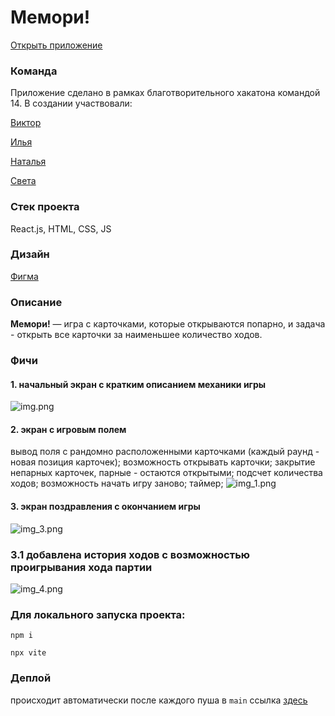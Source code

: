 # Мемори!

[Открыть приложение](https://govyazina.github.io/junior-hackathon_team__14/)

### Команда

Приложение сделано в рамках благотворительного хакатона командой 14.
В создании участвовали:

[Виктор](https://t.me/Zelvar)

[Илья](https://t.me/fensin)

[Наталья](https://t.me/NataliaSitnikova)

[Света](https://t.me/govyazina)

### Стек проекта

React.js, HTML, CSS, JS

### Дизайн

[Фигма](https://www.figma.com/file/jC9yujlWYVSnhCKWdEquQ0/Memory!?type=design&node-id=404%3A574&mode=design&t=fEVohREMC9w7yoCu-1)

### Описание

**Мемори!** — игра с карточками, которые открываются попарно, и задача - открыть все карточки за наименьшее количество ходов.

### Фичи

#### 1. начальный экран с кратким описанием механики игры

![img.png](img.png)

#### 2. экран с игровым полем

вывод поля с рандомно расположенными карточками (каждый раунд - новая позиция карточек);
возможность открывать карточки;
закрытие непарных карточек, парные - остаются открытыми;
подсчет количества ходов;
возможность начать игру заново;
таймер;
![img_1.png](img_1.png)

#### 3. экран поздравления с окончанием игры

![img_3.png](img_3.png)

### 3.1 добавлена история ходов с возможностью проигрывания хода партии

![img_4.png](img_4.png)

### Для локального запуска проекта:

`npm i`

`npx vite`

### Деплой

происходит автоматически после каждого пуша в `main`
ссылка [здесь](https://govyazina.github.io/junior-hackathon_team__14/)

